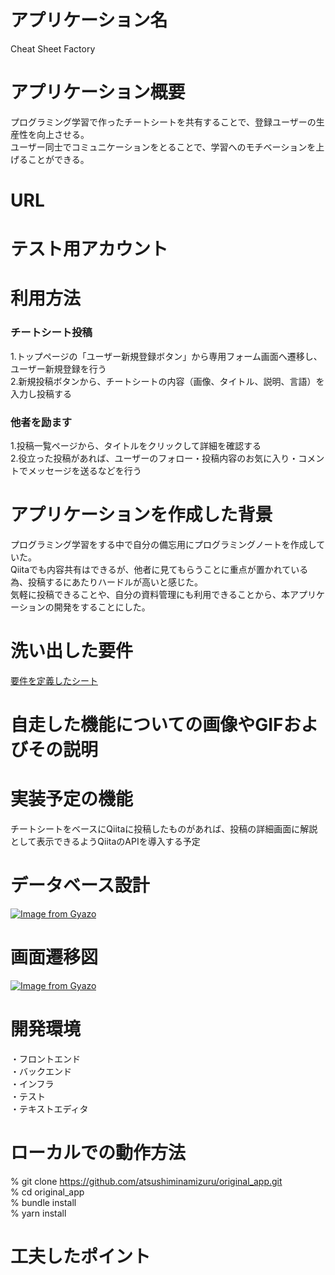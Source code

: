 # アプリケーション名
Cheat Sheet Factory

# アプリケーション概要
プログラミング学習で作ったチートシートを共有することで、登録ユーザーの生産性を向上させる。<br>
ユーザー同士でコミュニケーションをとることで、学習へのモチベーションを上げることができる。

# URL

# テスト用アカウント

# 利用方法
### チートシート投稿
1.トップページの「ユーザー新規登録ボタン」から専用フォーム画面へ遷移し、ユーザー新規登録を行う<br>
2.新規投稿ボタンから、チートシートの内容（画像、タイトル、説明、言語）を入力し投稿する

### 他者を励ます
1.投稿一覧ページから、タイトルをクリックして詳細を確認する<br>
2.役立った投稿があれば、ユーザーのフォロー・投稿内容のお気に入り・コメントでメッセージを送るなどを行う

# アプリケーションを作成した背景
プログラミング学習をする中で自分の備忘用にプログラミングノートを作成していた。<br>
Qiitaでも内容共有はできるが、他者に見てもらうことに重点が置かれている為、投稿するにあたりハードルが高いと感じた。<br>
気軽に投稿できることや、自分の資料管理にも利用できることから、本アプリケーションの開発をすることにした。

# 洗い出した要件
[要件を定義したシート](https://docs.google.com/spreadsheets/d/1-sXuzokYmxBdQ--xWK8LSFCrU1SGd6tXFrVTq3U7EQE/edit?usp=sharing)

# 自走した機能についての画像やGIFおよびその説明

# 実装予定の機能
チートシートをベースにQiitaに投稿したものがあれば、投稿の詳細画面に解説として表示できるようQiitaのAPIを導入する予定

# データベース設計
[![Image from Gyazo](https://i.gyazo.com/b030fdbbbb583b74e057e5cd6a4bddcd.png)](https://gyazo.com/b030fdbbbb583b74e057e5cd6a4bddcd)

# 画面遷移図
[![Image from Gyazo](https://i.gyazo.com/18991f11a7da3f339439fd1756ca8bad.png)](https://gyazo.com/18991f11a7da3f339439fd1756ca8bad)

# 開発環境
・フロントエンド<br>
・バックエンド<br>
・インフラ<br>
・テスト<br>
・テキストエディタ<br>

# ローカルでの動作方法
% git clone https://github.com/atsushiminamizuru/original_app.git<br>
% cd original_app<br>
% bundle install<br>
% yarn install

# 工夫したポイント
